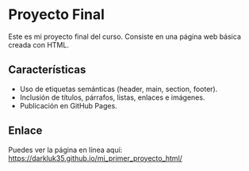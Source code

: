 # Proyecto Final

Este es mi proyecto final del curso. Consiste en una página web básica creada con HTML.

## Características

- Uso de etiquetas semánticas (header, main, section, footer).
- Inclusión de títulos, párrafos, listas, enlaces e imágenes.
- Publicación en GitHub Pages.

## Enlace

Puedes ver la página en línea aquí: https://darkluk35.github.io/mi_primer_proyecto_html/
